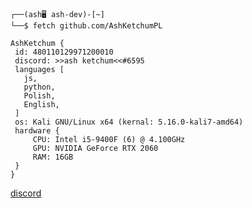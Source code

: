 ```
┌──(ash🖥️ ash-dev)-[~]
└──$ fetch github.com/AshKetchumPL

AshKetchum {
 id: 480110129971200010
 discord: >>ash ketchum<<#6595
 languages [
   js,
   python,
   Polish,
   English,
 ]
 os: Kali GNU/Linux x64 (kernal: 5.16.0-kali7-amd64)
 hardware {
     CPU: Intel i5-9400F (6) @ 4.100GHz
     GPU: NVIDIA GeForce RTX 2060
     RAM: 16GB
 }
}
```
[discord](https://discord.com/users/480110129971200010)
<!---
kotpolsa123/kotpolsa123 is a ✨ special ✨ repository because its `README.md` (this file) appears on your GitHub profile.
You can click the Preview link to take a look at your changes.
--->
